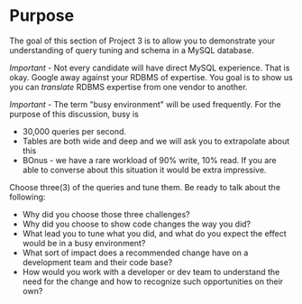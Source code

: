 # Purpose

The goal of this section of Project 3 is to allow you to demonstrate your understanding of query tuning and schema in a MySQL database.

*Important* - Not every candidate will have direct MySQL experience. That is okay. Google away against your RDBMS of expertise. You goal is to show us you can _translate_ RDBMS expertise from one vendor to another.

*Important* - The term "busy environment" will be used frequently. For the purpose of this discussion, busy is 

* 30,000 queries per second. 
* Tables are both wide and deep and we will ask you to extrapolate about this
* BOnus - we have a rare workload of 90% write, 10% read. If you are able to converse about this situation it would be extra impressive.

Choose three(3) of the queries and tune them. Be ready to talk about the following:

* Why did you choose those three challenges?
* Why did you choose to show code changes the way you did?
* What lead you to tune what you did, and what do you expect the effect would be in a busy environment?
* What sort of impact does a recommended change have on a development team and their code base?
* How would you work with a developer or dev team to understand the need for the change and how to recognize such opportunities on their own?

